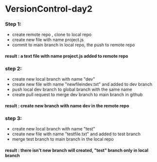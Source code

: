 # VersionControl-day2
### Step 1:
- create remote repo , clone to local repo
- create new file with name project.js
- commit to main branch in local repo, the push to remote repo
#### result : a text file with name project.js added to remote repo
### step 2:
- create new local branch with name "dev"
- create new file with name "newfileindev.txt" and added to dev branch
- push local dev branch to global branch with the same name
- create pull request to merge dev branch to main branch in github
#### result : create new branch with name dev in the remote repo
### step 3:
- create new local branch with name "test"
- create new file with name "testfile.txt" and added to test branch
- merge test branch to main branch in the local repo
#### result : there isn't new branch will created, "test" branch only in local branch
